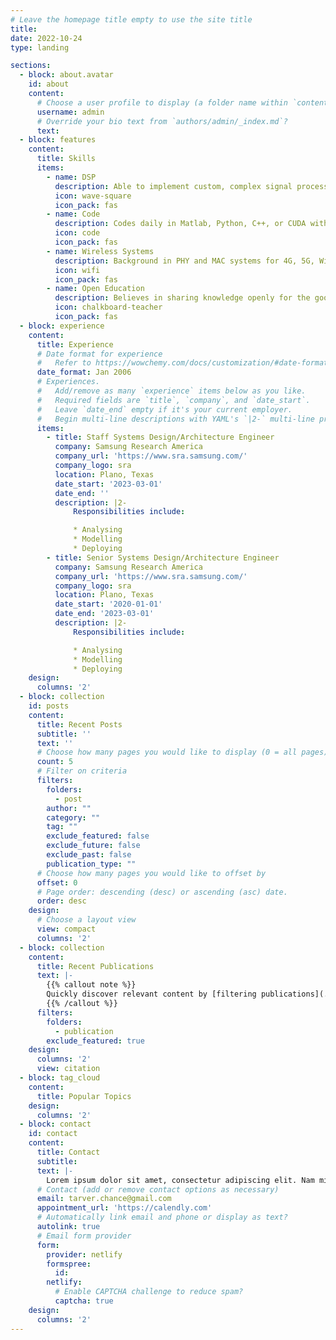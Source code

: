 ```yaml
---
# Leave the homepage title empty to use the site title
title:
date: 2022-10-24
type: landing

sections:
  - block: about.avatar
    id: about
    content:
      # Choose a user profile to display (a folder name within `content/authors/`)
      username: admin
      # Override your bio text from `authors/admin/_index.md`?
      text:
  - block: features
    content:
      title: Skills
      items:
        - name: DSP
          description: Able to implement custom, complex signal processing tasks such as predistorters.
          icon: wave-square
          icon_pack: fas
        - name: Code
          description: Codes daily in Matlab, Python, C++, or CUDA with a belief in well documented and version controlled code.
          icon: code
          icon_pack: fas
        - name: Wireless Systems
          description: Background in PHY and MAC systems for 4G, 5G, Wi-Fi, etc.
          icon: wifi
          icon_pack: fas
        - name: Open Education
          description: Believes in sharing knowledge openly for the good of everyone. 
          icon: chalkboard-teacher
          icon_pack: fas
  - block: experience
    content:
      title: Experience
      # Date format for experience
      #   Refer to https://wowchemy.com/docs/customization/#date-format
      date_format: Jan 2006
      # Experiences.
      #   Add/remove as many `experience` items below as you like.
      #   Required fields are `title`, `company`, and `date_start`.
      #   Leave `date_end` empty if it's your current employer.
      #   Begin multi-line descriptions with YAML's `|2-` multi-line prefix.
      items:
        - title: Staff Systems Design/Architecture Engineer
          company: Samsung Research America
          company_url: 'https://www.sra.samsung.com/'
          company_logo: sra
          location: Plano, Texas
          date_start: '2023-03-01'
          date_end: ''
          description: |2-
              Responsibilities include:

              * Analysing
              * Modelling
              * Deploying        
        - title: Senior Systems Design/Architecture Engineer
          company: Samsung Research America
          company_url: 'https://www.sra.samsung.com/'
          company_logo: sra
          location: Plano, Texas
          date_start: '2020-01-01'
          date_end: '2023-03-01'
          description: |2-
              Responsibilities include:

              * Analysing
              * Modelling
              * Deploying
    design:
      columns: '2'
  - block: collection
    id: posts
    content:
      title: Recent Posts
      subtitle: ''
      text: ''
      # Choose how many pages you would like to display (0 = all pages)
      count: 5
      # Filter on criteria
      filters:
        folders:
          - post
        author: ""
        category: ""
        tag: ""
        exclude_featured: false
        exclude_future: false
        exclude_past: false
        publication_type: ""
      # Choose how many pages you would like to offset by
      offset: 0
      # Page order: descending (desc) or ascending (asc) date.
      order: desc
    design:
      # Choose a layout view
      view: compact
      columns: '2'
  - block: collection
    content:
      title: Recent Publications
      text: |-
        {{% callout note %}}
        Quickly discover relevant content by [filtering publications](./publication/).
        {{% /callout %}}
      filters:
        folders:
          - publication
        exclude_featured: true
    design:
      columns: '2'
      view: citation
  - block: tag_cloud
    content:
      title: Popular Topics
    design:
      columns: '2'
  - block: contact
    id: contact
    content:
      title: Contact
      subtitle:
      text: |-
        Lorem ipsum dolor sit amet, consectetur adipiscing elit. Nam mi diam, venenatis ut magna et, vehicula efficitur enim.
      # Contact (add or remove contact options as necessary)
      email: tarver.chance@gmail.com
      appointment_url: 'https://calendly.com'
      # Automatically link email and phone or display as text?
      autolink: true
      # Email form provider
      form:
        provider: netlify
        formspree:
          id:
        netlify:
          # Enable CAPTCHA challenge to reduce spam?
          captcha: true
    design:
      columns: '2'
---
```

